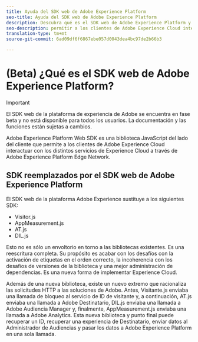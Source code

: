```yaml
---
title: Ayuda del SDK web de Adobe Experience Platform
seo-title: Ayuda del SDK web de Adobe Experience Platform
description: Descubra qué es el SDK web de Adobe Experience Platform y cómo se puede utilizar.
seo-description: permitir a los clientes de Adobe Experience Cloud interactuar con los distintos servicios de Experience Cloud
translation-type: tm+mt
source-git-commit: 6ad09df6f6867ebe057d0043dea4bc97de2b66b3

---
```



# (Beta) ¿Qué es el SDK web de Adobe Experience Platform?

>[!IMPORTANT]
>
>El SDK web de la plataforma de experiencia de Adobe se encuentra en fase beta y no está disponible para todos los usuarios. La documentación y las funciones están sujetas a cambios.

Adobe Experience Platform Web SDK es una biblioteca JavaScript del lado del cliente que permite a los clientes de Adobe Experience Cloud interactuar con los distintos servicios de Experience Cloud a través de Adobe Experience Platform Edge Network.

## SDK reemplazados por el SDK web de Adobe Experience Platform

El SDK web de la plataforma Adobe Experience sustituye a los siguientes SDK:

* Visitor.js
* AppMeasurement.js
* AT.js
* DIL.js

Esto no es sólo un envoltorio en torno a las bibliotecas existentes. Es una reescritura completa. Su propósito es acabar con los desafíos con la activación de etiquetas en el orden correcto, la incoherencia con los desafíos de versiones de la biblioteca y una mejor administración de dependencias. Es una nueva forma de implementar Experience Cloud.

Además de una nueva biblioteca, existe un nuevo extremo que racionaliza las solicitudes HTTP a las soluciones de Adobe. Antes, Visitante.js enviaba una llamada de bloqueo al servicio de ID de visitante y, a continuación, AT.js enviaba una llamada a Adobe Destinatario, DIL.js enviaba una llamada a Adobe Audiencia Manager y, finalmente, AppMeasurement.js enviaba una llamada a Adobe Analytics. Esta nueva biblioteca y punto final puede recuperar un ID, recuperar una experiencia de Destinatario, enviar datos al Administrador de Audiencias y pasar los datos a Adobe Experience Platform en una sola llamada.